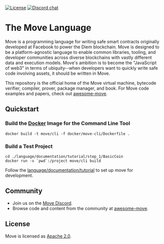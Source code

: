 
[![License](https://img.shields.io/badge/license-Apache-green.svg)](LICENSE)
[![Discord chat](https://img.shields.io/discord/903339070925721652.svg?logo=discord&style=flat-square)](https://discord.gg/M95qX3KnG8)


# The Move Language

Move is a programming language for writing safe smart contracts originally developed at Facebook to power the Diem blockchain. Move is designed to be a platform-agnostic language to enable common libraries, tooling, and developer communities across diverse blockchains with vastly different data and execution models. Move's ambition is to become the "JavaScript of web3" in terms of ubiquity--when developers want to quickly write safe code involving assets, it should be written in Move.

This repository is the official home of the Move virtual machine, bytecode verifier, compiler, prover, package manager, and book. For Move code examples and papers, check out [awesome-move](https://github.com/MystenLabs/awesome-move).

## Quickstart

### Build the [Docker](https://www.docker.com/community/open-source/) Image for the Command Line Tool

```
docker build -t move/cli -f docker/move-cli/Dockerfile .
```

### Build a Test Project

```
cd ./language/documentation/tutorial/step_1/BasicCoin
docker run -v `pwd`:/project move/cli build
```

Follow the [language/documentation/tutorial](language/documentation/tutorial/README.md) to set up move for development.

## Community

* Join us on the [Move Discord](https://discord.gg/cPUmhe24Mz).
* Browse code and content from the community at [awesome-move](https://github.com/MystenLabs/awesome-move).

## License

Move is licensed as [Apache 2.0](https://github.com/move-language/move/blob/main/LICENSE).

